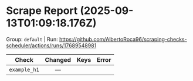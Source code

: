 # Scrape Report (2025-09-13T01:09:18.176Z)

Group: `default`  |  Run: https://github.com/AlbertoRoca96/scraping-checks-scheduler/actions/runs/17689548981

| Check | Changed | Keys | Error |
|---|:---:|:--|:--|
| `example_h1` | — |  |  |
